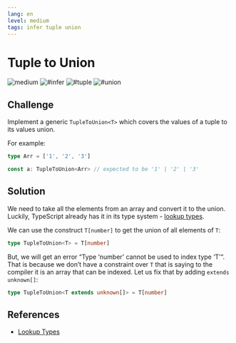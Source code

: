 ```yaml
---
lang: en
level: medium
tags: infer tuple union
---
```


# Tuple to Union

![medium](https://img.shields.io/badge/-medium-d9901a)
![#infer](https://img.shields.io/badge/-%23infer-999)
![#tuple](https://img.shields.io/badge/-%23tuple-999)
![#union](https://img.shields.io/badge/-%23union-999)

## Challenge

Implement a generic `TupleToUnion<T>` which covers the values of a tuple to its values union.

For example:

```ts
type Arr = ['1', '2', '3']

const a: TupleToUnion<Arr> // expected to be '1' | '2' | '3'
```

## Solution

We need to take all the elements from an array and convert it to the union.
Luckily, TypeScript already has it in its type system - [lookup types](https://www.typescriptlang.org/docs/handbook/release-notes/typescript-2-1.html#keyof-and-lookup-types).

We can use the construct `T[number]` to get the union of all elements of `T`:

```ts
type TupleToUnion<T> = T[number]
```

But, we will get an error “Type ‘number’ cannot be used to index type ‘T’“.
That is because we don’t have a constraint over `T` that is saying to the compiler it is an array that can be indexed.
Let us fix that by adding `extends unknown[]`:

```ts
type TupleToUnion<T extends unknown[]> = T[number]
```

## References

- [Lookup Types](https://www.typescriptlang.org/docs/handbook/release-notes/typescript-2-1.html#keyof-and-lookup-types)
